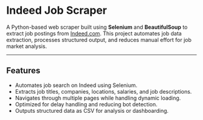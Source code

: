# Indeed Job Scraper

A Python-based web scraper built using **Selenium** and **BeautifulSoup** to extract job postings from [Indeed.com](https://www.indeed.com). This project automates job data extraction, processes structured output, and reduces manual effort for job market analysis.

---

## Features

- Automates job search on Indeed using Selenium.
- Extracts job titles, companies, locations, salaries, and job descriptions.
- Navigates through multiple pages while handling dynamic loading.
- Optimized for delay handling and reducing bot detection.
- Outputs structured data as CSV for analysis or dashboarding.
